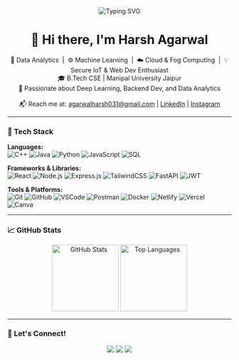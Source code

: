 <div align="center">
  <img src="https://readme-typing-svg.demolab.com?font=Fira+Code&size=25&duration=4000&pause=1000&center=true&vCenter=true&width=435&lines=Hi+there%2C+I'm+Harsh+Agarwal+👋;Cybersecurity+%7C+Blockchain+%7C+Fog+Computing;Secure+IoT+%7C+ML+%7C+Backend+Dev" alt="Typing SVG" />
</div>

<h1 align="center">👋 Hi there, I'm Harsh Agarwal</h1>
<p align="center">
  🔎 Data Analytics &nbsp;|&nbsp; ⚙️ Machine Learning &nbsp;|&nbsp; ☁️ Cloud & Fog Computing &nbsp;|&nbsp; 💡 Secure IoT & Web Dev Enthusiast <br>
  🎓 B.Tech CSE | Manipal University Jaipur <br>
  🧠 Passionate about Deep Learning, Backend Dev, and Data Analytics <br><br>
  📬 Reach me at: <a href="mailto:agarwalharsh031@gmail.com">agarwalharsh031@gmail.com</a> | 
  <a href="https://www.linkedin.com/in/harshagarwalsde/">LinkedIn</a> | 
  <a href="https://www.instagram.com/harsh_agarwal_18/">Instagram</a>
</p>

---

### 🚀 Tech Stack

**Languages:**  
![C++](https://img.shields.io/badge/C++-00599C?style=for-the-badge&logo=c%2B%2B&logoColor=white)
![Java](https://img.shields.io/badge/Java-ED8B00?style=for-the-badge&logo=openjdk&logoColor=white)
![Python](https://img.shields.io/badge/Python-3776AB?style=for-the-badge&logo=python&logoColor=white)
![JavaScript](https://img.shields.io/badge/JavaScript-F7DF1E?style=for-the-badge&logo=javascript&logoColor=black)
![SQL](https://img.shields.io/badge/SQL-4479A1?style=for-the-badge&logo=mysql&logoColor=white)

**Frameworks & Libraries:**  
![React](https://img.shields.io/badge/React-20232A?style=for-the-badge&logo=react&logoColor=61DAFB)
![Node.js](https://img.shields.io/badge/Node.js-339933?style=for-the-badge&logo=node.js&logoColor=white)
![Express.js](https://img.shields.io/badge/Express.js-000000?style=for-the-badge&logo=express&logoColor=white)
![TailwindCSS](https://img.shields.io/badge/TailwindCSS-38B2AC?style=for-the-badge&logo=tailwind-css&logoColor=white)
![FastAPI](https://img.shields.io/badge/FastAPI-005571?style=for-the-badge&logo=fastapi)
![JWT](https://img.shields.io/badge/JWT-000000?style=for-the-badge&logo=json-web-tokens&logoColor=white)

**Tools & Platforms:**  
![Git](https://img.shields.io/badge/Git-F05032?style=for-the-badge&logo=git&logoColor=white)
![GitHub](https://img.shields.io/badge/GitHub-181717?style=for-the-badge&logo=github)
![VSCode](https://img.shields.io/badge/VSCode-007ACC?style=for-the-badge&logo=visual-studio-code)
![Postman](https://img.shields.io/badge/Postman-FF6C37?style=for-the-badge&logo=postman&logoColor=white)
![Docker](https://img.shields.io/badge/Docker-2496ED?style=for-the-badge&logo=docker&logoColor=white)
![Netlify](https://img.shields.io/badge/Netlify-00C7B7?style=for-the-badge&logo=netlify&logoColor=white)
![Vercel](https://img.shields.io/badge/Vercel-000000?style=for-the-badge&logo=vercel&logoColor=white)
![Canva](https://img.shields.io/badge/Canva-00C4CC?style=for-the-badge&logo=canva&logoColor=white)

---

### 📈 GitHub Stats

<p align="center">
  <img src="https://github-readme-stats.vercel.app/api?username=AXONDEMON&show_icons=true&theme=radical" alt="GitHub Stats" height="150"/>
  <img src="https://github-readme-stats.vercel.app/api/top-langs/?username=AXONDEMON&layout=compact&theme=radical" alt="Top Languages" height="150"/>
</p>

---

### 🤝 Let's Connect!

<p align="center">
  <a href="mailto:agarwalharsh031@gmail.com"><img src="https://img.shields.io/badge/Gmail-D14836?style=for-the-badge&logo=gmail&logoColor=white"/></a>
  <a href="https://www.linkedin.com/in/harshagarwalsde/"><img src="https://img.shields.io/badge/LinkedIn-0077B5?style=for-the-badge&logo=linkedin&logoColor=white"/></a>
  <a href="https://www.instagram.com/harsh_agarwal_18/"><img src="https://img.shields.io/badge/Instagram-E4405F?style=for-the-badge&logo=instagram&logoColor=white"/></a>
</p>
